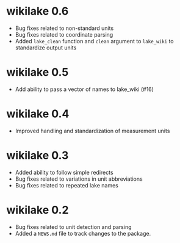 # wikilake 0.6

* Bug fixes related to non-standard units
* Bug fixes related to coordinate parsing
* Added `lake_clean` function and `clean` argument to `lake_wiki` to standardize output units

# wikilake 0.5

* Add ability to pass a vector of names to lake_wiki (#16)

# wikilake 0.4

* Improved handling and standardization of measurement units

# wikilake 0.3

* Added ability to follow simple redirects
* Bug fixes related to variations in unit abbreviations
* Bug fixes related to repeated lake names

# wikilake 0.2

* Bug fixes related to unit detection and parsing
* Added a `NEWS.md` file to track changes to the package.
